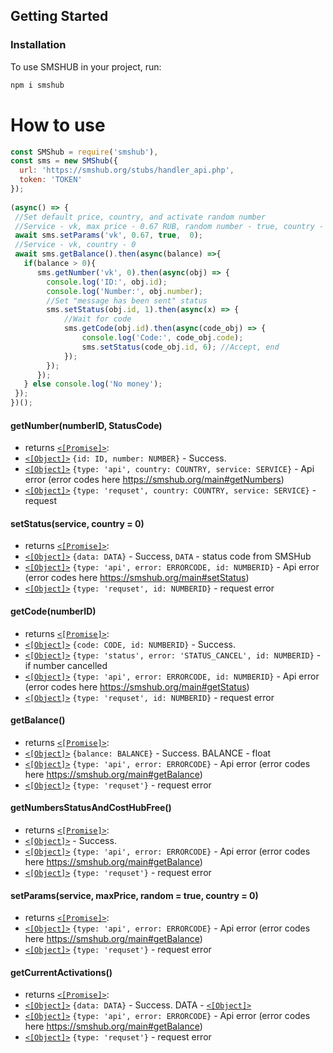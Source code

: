 ## Getting Started

### Installation

To use SMSHUB in your project, run:

```bash
npm i smshub
```

# How to use
```javascript
const SMShub = require('smshub'),
const sms = new SMShub({
  url: 'https://smshub.org/stubs/handler_api.php', 
  token: 'TOKEN'
});
 
(async() => {
 //Set default price, country, and activate random number
 //Service - vk, max price - 0.67 RUB, random number - true, country - 0
 await sms.setParams('vk', 0.67, true,  0);
 //Service - vk, country - 0
 await sms.getBalance().then(async(balance) =>{
   if(balance > 0){
      sms.getNumber('vk', 0).then(async(obj) => {
        console.log('ID:', obj.id);
        console.log('Number:', obj.number);
        //Set "message has been sent" status
        sms.setStatus(obj.id, 1).then(async(x) => {
            //Wait for code
            sms.getCode(obj.id).then(async(code_obj) => {
                console.log('Code:', code_obj.code);
                sms.setStatus(code_obj.id, 6); //Accept, end
            });
        });
      });
   } else console.log('No money');
 });
})();
```

#### getNumber(numberID, StatusCode)
- returns [`<[Promise]>`](https://developer.mozilla.org/ru/docs/Web/JavaScript/Reference/Global_Objects/Promise): 
 - [`<[Object]>`](https://developer.mozilla.org/ru/docs/Web/JavaScript/Reference/Global_Objects/Object) `{id: ID, number: NUMBER}` - Success.
 - [`<[Object]>`](https://developer.mozilla.org/ru/docs/Web/JavaScript/Reference/Global_Objects/Object) `{type: 'api', country: COUNTRY, service: SERVICE}` - Api error (error codes here https://smshub.org/main#getNumbers)
 - [`<[Object]>`](https://developer.mozilla.org/ru/docs/Web/JavaScript/Reference/Global_Objects/Object) `{type: 'requset', country: COUNTRY, service: SERVICE}` - request 
 
#### setStatus(service, country = 0)
- returns [`<[Promise]>`](https://developer.mozilla.org/ru/docs/Web/JavaScript/Reference/Global_Objects/Promise): 
 - [`<[Object]>`](https://developer.mozilla.org/ru/docs/Web/JavaScript/Reference/Global_Objects/Object) `{data: DATA}` - Success, `DATA` - status code from SMSHub
 - [`<[Object]>`](https://developer.mozilla.org/ru/docs/Web/JavaScript/Reference/Global_Objects/Object) `{type: 'api', error: ERRORCODE, id: NUMBERID}` - Api error (error codes here https://smshub.org/main#setStatus)
 - [`<[Object]>`](https://developer.mozilla.org/ru/docs/Web/JavaScript/Reference/Global_Objects/Object) `{type: 'requset', id: NUMBERID}` - request error
 
#### getCode(numberID)
- returns [`<[Promise]>`](https://developer.mozilla.org/ru/docs/Web/JavaScript/Reference/Global_Objects/Promise): 
 - [`<[Object]>`](https://developer.mozilla.org/ru/docs/Web/JavaScript/Reference/Global_Objects/Object) `{code: CODE, id: NUMBERID}` - Success.
 - [`<[Object]>`](https://developer.mozilla.org/ru/docs/Web/JavaScript/Reference/Global_Objects/Object) `{type: 'status', error: 'STATUS_CANCEL', id: NUMBERID}` - if number cancelled
 - [`<[Object]>`](https://developer.mozilla.org/ru/docs/Web/JavaScript/Reference/Global_Objects/Object) `{type: 'api', error: ERRORCODE, id: NUMBERID}` - Api error (error codes here https://smshub.org/main#getStatus)
 - [`<[Object]>`](https://developer.mozilla.org/ru/docs/Web/JavaScript/Reference/Global_Objects/Object) `{type: 'requset', id: NUMBERID}` - request error
 
  
#### getBalance()
- returns [`<[Promise]>`](https://developer.mozilla.org/ru/docs/Web/JavaScript/Reference/Global_Objects/Promise): 
 - [`<[Object]>`](https://developer.mozilla.org/ru/docs/Web/JavaScript/Reference/Global_Objects/Object) `{balance: BALANCE}` - Success. BALANCE - float
 - [`<[Object]>`](https://developer.mozilla.org/ru/docs/Web/JavaScript/Reference/Global_Objects/Object) `{type: 'api', error: ERRORCODE}` - Api error (error codes here https://smshub.org/main#getBalance)
 - [`<[Object]>`](https://developer.mozilla.org/ru/docs/Web/JavaScript/Reference/Global_Objects/Object) `{type: 'requset'}` - request error
 
#### getNumbersStatusAndCostHubFree()
- returns [`<[Promise]>`](https://developer.mozilla.org/ru/docs/Web/JavaScript/Reference/Global_Objects/Promise): 
 - [`<[Object]>`](https://developer.mozilla.org/ru/docs/Web/JavaScript/Reference/Global_Objects/Object) - Success.
 - [`<[Object]>`](https://developer.mozilla.org/ru/docs/Web/JavaScript/Reference/Global_Objects/Object) `{type: 'api', error: ERRORCODE}` - Api error (error codes here https://smshub.org/main#getBalance)
 - [`<[Object]>`](https://developer.mozilla.org/ru/docs/Web/JavaScript/Reference/Global_Objects/Object) `{type: 'requset'}` - request error
 
####  setParams(service, maxPrice, random = true, country = 0) 
- returns [`<[Promise]>`](https://developer.mozilla.org/ru/docs/Web/JavaScript/Reference/Global_Objects/Promise): 
 - [`<[Object]>`](https://developer.mozilla.org/ru/docs/Web/JavaScript/Reference/Global_Objects/Object) `{type: 'api', error: ERRORCODE}` - Api error (error codes here https://smshub.org/main#getBalance)
 - [`<[Object]>`](https://developer.mozilla.org/ru/docs/Web/JavaScript/Reference/Global_Objects/Object) `{type: 'requset'}` - request error
 
 #### getCurrentActivations()
 - returns [`<[Promise]>`](https://developer.mozilla.org/ru/docs/Web/JavaScript/Reference/Global_Objects/Promise): 
  - [`<[Object]>`](https://developer.mozilla.org/ru/docs/Web/JavaScript/Reference/Global_Objects/Object) `{data: DATA}` - Success. DATA - [`<[Object]>`](https://developer.mozilla.org/ru/docs/Web/JavaScript/Reference/Global_Objects/Object)
  - [`<[Object]>`](https://developer.mozilla.org/ru/docs/Web/JavaScript/Reference/Global_Objects/Object) `{type: 'api', error: ERRORCODE}` - Api error (error codes here https://smshub.org/main#getBalance)
  - [`<[Object]>`](https://developer.mozilla.org/ru/docs/Web/JavaScript/Reference/Global_Objects/Object) `{type: 'requset'}` - request error
